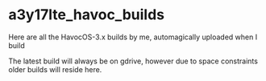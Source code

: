 # a3y17lte_havoc_builds

Here are all the HavocOS-3.x builds by me, automagically uploaded when I build

The latest build will always be on gdrive, however due to space constraints older builds will reside here.
